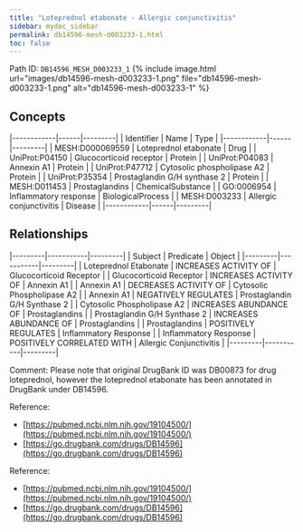 ```yaml
---
title: "Loteprednol etabonate - Allergic conjunctivitis"
sidebar: mydoc_sidebar
permalink: db14596-mesh-d003233-1.html
toc: false 
---
```



Path ID: `DB14596_MESH_D003233_1`
{% include image.html url="images/db14596-mesh-d003233-1.png" file="db14596-mesh-d003233-1.png" alt="db14596-mesh-d003233-1" %}

## Concepts

|------------|------|---------|
| Identifier | Name | Type    |
|------------|------|---------|
| MESH:D000069559 | Loteprednol etabonate | Drug |
| UniProt:P04150 | Glucocorticoid receptor | Protein |
| UniProt:P04083 | Annexin A1 | Protein |
| UniProt:P47712 | Cytosolic phospholipase A2 | Protein |
| UniProt:P35354 | Prostaglandin G/H synthase 2 | Protein |
| MESH:D011453 | Prostaglandins | ChemicalSubstance |
| GO:0006954 | Inflammatory response | BiologicalProcess |
| MESH:D003233 | Allergic conjunctivitis | Disease |
|------------|------|---------|

## Relationships

|---------|-----------|---------|
| Subject | Predicate | Object  |
|---------|-----------|---------|
| Loteprednol Etabonate | INCREASES ACTIVITY OF | Glucocorticoid Receptor |
| Glucocorticoid Receptor | INCREASES ACTIVITY OF | Annexin A1 |
| Annexin A1 | DECREASES ACTIVITY OF | Cytosolic Phospholipase A2 |
| Annexin A1 | NEGATIVELY REGULATES | Prostaglandin G/H Synthase 2 |
| Cytosolic Phospholipase A2 | INCREASES ABUNDANCE OF | Prostaglandins |
| Prostaglandin G/H Synthase 2 | INCREASES ABUNDANCE OF | Prostaglandins |
| Prostaglandins | POSITIVELY REGULATES | Inflammatory Response |
| Inflammatory Response | POSITIVELY CORRELATED WITH | Allergic Conjunctivitis |
|---------|-----------|---------|

Comment: Please note that original DrugBank ID was DB00873 for drug loteprednol, however the loteprednol etabonate has been annotated in DrugBank under DB14596.

Reference: 
  - [https://pubmed.ncbi.nlm.nih.gov/19104500/](https://pubmed.ncbi.nlm.nih.gov/19104500/)
  - [https://go.drugbank.com/drugs/DB14596](https://go.drugbank.com/drugs/DB14596)

Reference: 
  - [https://pubmed.ncbi.nlm.nih.gov/19104500/](https://pubmed.ncbi.nlm.nih.gov/19104500/)
  - [https://go.drugbank.com/drugs/DB14596](https://go.drugbank.com/drugs/DB14596)
